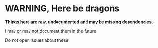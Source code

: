# WARNING, Here be dragons

**Things here are raw, undocumented and may be missing dependencies.**

I may or may not document them in the future

Do not open issues about these
